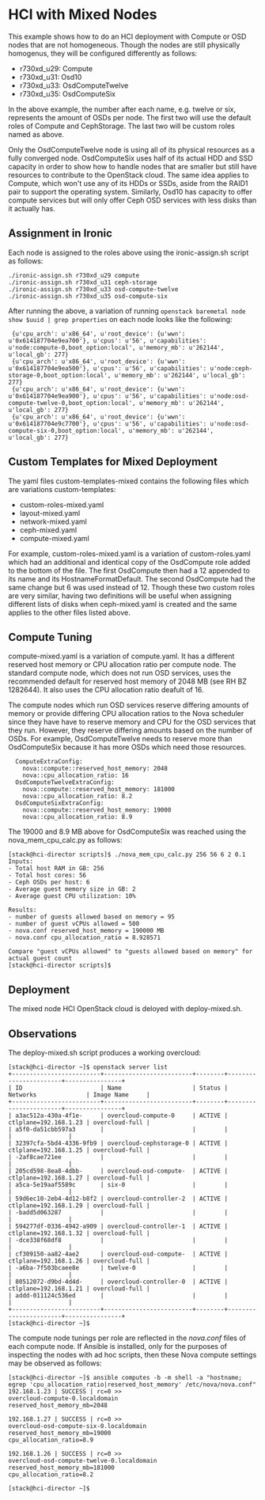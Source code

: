 # HCI with Mixed Nodes

This example shows how to do an HCI deployment with Compute or OSD
nodes that are not homogeneous. Though the nodes are still physically
homogenus, they will be configured differently as follows: 

* r730xd_u29: Compute
* r730xd_u31: Osd10
* r730xd_u33: OsdComputeTwelve
* r730xd_u35: OsdComputeSix

In the above example, the number after each name, e.g. twelve or six,
represents the amount of OSDs per node. The first two will use the
default roles of Compute and CephStorage. The last two will be custom
roles named as above.

Only the OsdComputeTwelve node is using all of its physical resources as a
fully converged node. OsdComputeSix uses half of its actual HDD and SSD
capacity in order to show how to handle nodes that are smaller but
still have resources to contribute to the OpenStack cloud. The same
idea applies to Compute, which won't use any of its HDDs or SSDs,
aside from the RAID1 pair to support the operating system. Similarly,
Osd10 has capacity to offer compute services but will only offer Ceph
OSD services with less disks than it actually has.

## Assignment in Ironic

Each node is assigned to the roles above using the ironic-assign.sh
script as follows: 

```
./ironic-assign.sh r730xd_u29 compute
./ironic-assign.sh r730xd_u31 ceph-storage
./ironic-assign.sh r730xd_u33 osd-compute-twelve
./ironic-assign.sh r730xd_u35 osd-compute-six
```

After running the above, a variation of running `openstack baremetal
node show $uuid | grep properties` on each node looks like the
following:

```
 {u'cpu_arch': u'x86_64', u'root_device': {u'wwn': u'0x614187704e9ea700'}, u'cpus': u'56', u'capabilities': u'node:compute-0,boot_option:local', u'memory_mb': u'262144', u'local_gb': 277}                                  
 {u'cpu_arch': u'x86_64', u'root_device': {u'wwn': u'0x614187704e9ea500'}, u'cpus': u'56', u'capabilities': u'node:ceph-storage-0,boot_option:local', u'memory_mb': u'262144', u'local_gb': 277}                             
 {u'cpu_arch': u'x86_64', u'root_device': {u'wwn': u'0x614187704e9ea900'}, u'cpus': u'56', u'capabilities': u'node:osd-compute-twelve-0,boot_option:local', u'memory_mb': u'262144', u'local_gb': 277}                            
 {u'cpu_arch': u'x86_64', u'root_device': {u'wwn': u'0x614187704e9c7700'}, u'cpus': u'56', u'capabilities': u'node:osd-compute-six-0,boot_option:local', u'memory_mb': u'262144', u'local_gb': 277}
```

## Custom Templates for Mixed Deployment

The yaml files custom-templates-mixed contains the following files
which are variations custom-templates: 

* custom-roles-mixed.yaml
* layout-mixed.yaml
* network-mixed.yaml
* ceph-mixed.yaml
* compute-mixed.yaml

For example, custom-roles-mixed.yaml is a variation of
custom-roles.yaml which had an additional and identical copy of the 
OsdCompute role added to the bottom of the file. The first OsdCompute
then had a 12 appended to its name and its HostnameFormatDefault. The
second OsdCompute had the same change but 6 was used instead
of 12. Though these two custom roles are very similar, having two
definitions will be useful when assigning different lists of disks
when ceph-mixed.yaml is created and the same applies to the other
files listed above. 

## Compute Tuning

compute-mixed.yaml is a variation of compute.yaml. It has a different
reserved host memory or CPU allocation ratio per compute node. The
standard compute node, which does not run OSD services, uses the
recommended default for reserved host memory of 2048 MB (see RH BZ
1282644). It also uses the CPU allocation ratio deafult of 16. 

The compute nodes which run OSD services reserve differing amounts of
memory or provide differing CPU allocation ratios to the Nova
scheduler since they have have to reserve memory and CPU for the OSD
services that they run. However, they reserve differing amounts based
on the number of OSDs. For example, OsdComputeTwelve needs to reserve more
than OsdComputeSix because it has more OSDs which need those resources. 

```
  ComputeExtraConfig:
    nova::compute::reserved_host_memory: 2048
    nova::cpu_allocation_ratio: 16
  OsdComputeTwelveExtraConfig:
    nova::compute::reserved_host_memory: 181000
    nova::cpu_allocation_ratio: 8.2        
  OsdComputeSixExtraConfig:    
    nova::compute::reserved_host_memory: 19000
    nova::cpu_allocation_ratio: 8.9        
```

The 19000 and 8.9 MB above for OsdComputeSix was reached using the
nova_mem_cpu_calc.py as follows:

```
[stack@hci-director scripts]$ ./nova_mem_cpu_calc.py 256 56 6 2 0.1
Inputs:
- Total host RAM in GB: 256
- Total host cores: 56
- Ceph OSDs per host: 6
- Average guest memory size in GB: 2
- Average guest CPU utilization: 10%

Results:
- number of guests allowed based on memory = 95
- number of guest vCPUs allowed = 500
- nova.conf reserved_host_memory = 190000 MB
- nova.conf cpu_allocation_ratio = 8.928571

Compare "guest vCPUs allowed" to "guests allowed based on memory" for actual guest count
[stack@hci-director scripts]$ 
```

## Deployment

The mixed node HCI OpenStack cloud is deloyed with deploy-mixed.sh. 

## Observations

The deploy-mixed.sh script produces a working overcloud: 

```
[stack@hci-director ~]$ openstack server list
+-------------------------+-------------------------+--------+-----------------------+----------------+
| ID                      | Name                    | Status | Networks              | Image Name     |
+-------------------------+-------------------------+--------+-----------------------+----------------+
| a3ac512a-430a-4f1e-     | overcloud-compute-0     | ACTIVE | ctlplane=192.168.1.23 | overcloud-full |
| a5f0-da51cbb597a3       |                         |        |                       |                |
| 32397cfa-5bd4-4336-9fb9 | overcloud-cephstorage-0 | ACTIVE | ctlplane=192.168.1.25 | overcloud-full |
| -2af8cae721ee           |                         |        |                       |                |
| 205cd598-8ea8-4dbb-     | overcloud-osd-compute-  | ACTIVE | ctlplane=192.168.1.27 | overcloud-full |
| a5ca-5e19aaf5589c       | six-0                   |        |                       |                |
| 59d6ec10-2eb4-4d12-b8f2 | overcloud-controller-2  | ACTIVE | ctlplane=192.168.1.29 | overcloud-full |
| -badd5d063287           |                         |        |                       |                |
| 594277df-0336-4942-a909 | overcloud-controller-1  | ACTIVE | ctlplane=192.168.1.32 | overcloud-full |
| -dce338f68df8           |                         |        |                       |                |
| cf309150-aa82-4ae2      | overcloud-osd-compute-  | ACTIVE | ctlplane=192.168.1.26 | overcloud-full |
| -a6ba-7f503bcaee8e      | twelve-0                |        |                       |                |
| 80512072-d9bd-4d4d-     | overcloud-controller-0  | ACTIVE | ctlplane=192.168.1.21 | overcloud-full |
| addd-011124c536ed       |                         |        |                       |                |
+-------------------------+-------------------------+--------+-----------------------+----------------+
[stack@hci-director ~]$ 
```

The compute node tunings per role are reflected in the _nova.conf_
files of each compute node. If Ansible is installed, only for the
purposes of inspecting the nodes with ad hoc scripts, then these
Nova compute settings may be observed as follows: 

```
[stack@hci-director ~]$ ansible computes -b -m shell -a "hostname; egrep 'cpu_allocation_ratio|reserved_host_memory' /etc/nova/nova.conf"
192.168.1.23 | SUCCESS | rc=0 >>
overcloud-compute-0.localdomain
reserved_host_memory_mb=2048

192.168.1.27 | SUCCESS | rc=0 >>
overcloud-osd-compute-six-0.localdomain
reserved_host_memory_mb=19000
cpu_allocation_ratio=8.9

192.168.1.26 | SUCCESS | rc=0 >>
overcloud-osd-compute-twelve-0.localdomain
reserved_host_memory_mb=181000
cpu_allocation_ratio=8.2

[stack@hci-director ~]$
```
 
